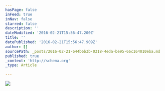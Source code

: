 ```yaml
---
hasPage: false
inFeed: true
inNav: false
starred: false
description: ''
dateModified: '2016-02-21T15:56:47.200Z'
title: ''
datePublished: '2016-02-21T15:56:47.909Z'
author: []
sourcePath: _posts/2016-02-21-644b6b3b-0318-4eda-be95-66c164010eba.md
published: true
_context: 'http://schema.org'
_type: Article

---
```

![](https://the-grid-user-content.s3-us-west-2.amazonaws.com/0eb2634d-738c-4ef4-870f-50f2e1af6d3b.jpg)